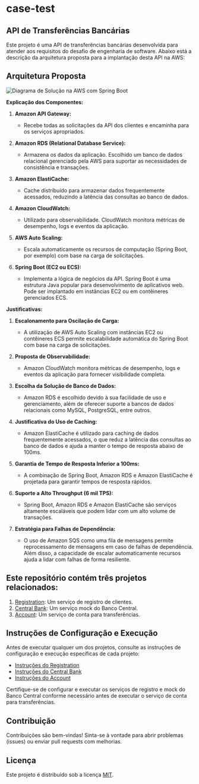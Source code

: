 # case-test

## API de Transferências Bancárias

Este projeto é uma API de transferências bancárias desenvolvida para atender aos requisitos do desafio de engenharia de software. Abaixo está a descrição da arquitetura proposta para a implantação desta API na AWS:

## Arquitetura Proposta

![Diagrama de Solução na AWS com Spring Boot](URL_DA_IMAGEM)

**Explicação dos Componentes:**

1. **Amazon API Gateway:**
   - Recebe todas as solicitações da API dos clientes e encaminha para os serviços apropriados.

2. **Amazon RDS (Relational Database Service):**
   - Armazena os dados da aplicação. Escolhido um banco de dados relacional gerenciado pela AWS para suportar as necessidades de consistência e transações.

3. **Amazon ElastiCache:**
   - Cache distribuído para armazenar dados frequentemente acessados, reduzindo a latência das consultas ao banco de dados.

4. **Amazon CloudWatch:**
   - Utilizado para observabilidade. CloudWatch monitora métricas de desempenho, logs e eventos da aplicação.

5. **AWS Auto Scaling:**
   - Escala automaticamente os recursos de computação (Spring Boot, por exemplo) com base na carga de solicitações.

6. **Spring Boot (EC2 ou ECS):**
   - Implementa a lógica de negócios da API. Spring Boot é uma estrutura Java popular para desenvolvimento de aplicativos web. Pode ser implantado em instâncias EC2 ou em contêineres gerenciados ECS.

**Justificativas:**

1. **Escalonamento para Oscilação de Carga:**
   - A utilização de AWS Auto Scaling com instâncias EC2 ou contêineres ECS permite escalabilidade automática do Spring Boot com base na carga de solicitações.

2. **Proposta de Observabilidade:**
   - Amazon CloudWatch monitora métricas de desempenho, logs e eventos da aplicação para fornecer visibilidade completa.

3. **Escolha da Solução de Banco de Dados:**
   - Amazon RDS é escolhido devido à sua facilidade de uso e gerenciamento, além de oferecer suporte a bancos de dados relacionais como MySQL, PostgreSQL, entre outros.

4. **Justificativa do Uso de Caching:**
   - Amazon ElastiCache é utilizado para caching de dados frequentemente acessados, o que reduz a latência das consultas ao banco de dados e ajuda a manter o tempo de resposta abaixo de 100ms.

5. **Garantia de Tempo de Resposta Inferior a 100ms:**
   - A combinação de Spring Boot, Amazon RDS e Amazon ElastiCache é projetada para garantir tempos de resposta rápidos.

6. **Suporte a Alto Throughput (6 mil TPS):**
   - Spring Boot, Amazon RDS e Amazon ElastiCache são serviços altamente escaláveis que podem lidar com um alto volume de transações.

7. **Estratégia para Falhas de Dependência:**
   - O uso de Amazon SQS como uma fila de mensagens permite reprocessamento de mensagens em caso de falhas de dependência. Além disso, a capacidade de escalar automaticamente recursos ajuda a lidar com falhas de forma resiliente.


## Este repositório contém três projetos relacionados:

1. [Registration](registration/README.md): Um serviço de registro de clientes.
2. [Central Bank](central-bank/README.md): Um serviço mock do Banco Central.
3. [Account](account/README.md): Um serviço de conta para transferências.

## Instruções de Configuração e Execução

Antes de executar qualquer um dos projetos, consulte as instruções de configuração e execução específicas de cada projeto:

- [Instruções do Registration](registration/README.md)
- [Instruções do Central Bank](central-bank/README.md)
- [Instruções do Account](account/README.md)

Certifique-se de configurar e executar os serviços de registro e mock do Banco Central conforme necessário antes de executar o serviço de conta para transferências.

## Contribuição

Contribuições são bem-vindas! Sinta-se à vontade para abrir problemas (issues) ou enviar pull requests com melhorias.

## Licença

Este projeto é distribuído sob a licença [MIT](LICENSE).